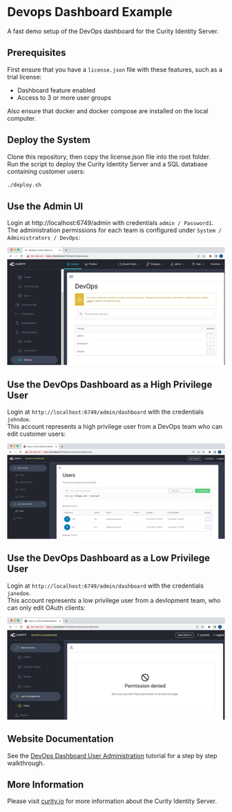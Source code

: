 # Devops Dashboard Example

A fast demo setup of the DevOps dashboard for the Curity Identity Server.

## Prerequisites

First ensure that you have a `license.json` file with these features, such as a trial license:

- Dashboard feature enabled
- Access to 3 or more user groups 

Also ensure that docker and docker compose are installed on the local computer.

## Deploy the System

Clone this repository, then copy the license.json file into the root folder.\
Run the script to deploy the Curity Identity Server and a SQL database containing customer users:

```bash
./deploy.sh
```

## Use the Admin UI

Login at http://localhost:6749/admin with credentials `admin / Password1`.\
The administration permissions for each team is configured under `System / Administrators / DevOps`:

![Admin UI](doc/admin-ui.png)

## Use the DevOps Dashboard as a High Privilege User

Login at `http://localhost:6749/admin/dashboard` with the credentials `johndoe`.\
This account represents a high privilege user from a DevOps team who can edit customer users:

![DevOps User](doc/devops-user-access.png)

## Use the DevOps Dashboard as a Low Privilege User

Login at `http://localhost:6749/admin/dashboard` with the credentials `janedoe`.\
This account represents a low privilege user from a devlopment team, who can only edit OAuth clients:

![Developer User](doc/developer-user-access.png)

## Website Documentation

See the [DevOps Dashboard User Administration](https://curity.io/resources/learn/devops-dashboard-user-administration) tutorial for a step by step walkthrough.

## More Information

Please visit [curity.io](https://curity.io/) for more information about the Curity Identity Server.

